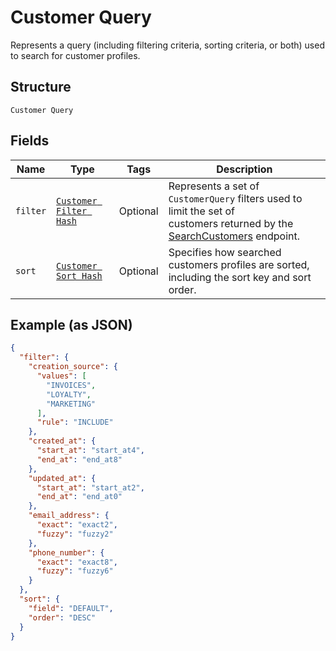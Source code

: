
# Customer Query

Represents a query (including filtering criteria, sorting criteria, or both) used to search
for customer profiles.

## Structure

`Customer Query`

## Fields

| Name | Type | Tags | Description |
|  --- | --- | --- | --- |
| `filter` | [`Customer Filter Hash`](../../doc/models/customer-filter.md) | Optional | Represents a set of `CustomerQuery` filters used to limit the set of<br>customers returned by the [SearchCustomers](../../doc/api/customers.md#search-customers) endpoint. |
| `sort` | [`Customer Sort Hash`](../../doc/models/customer-sort.md) | Optional | Specifies how searched customers profiles are sorted, including the sort key and sort order. |

## Example (as JSON)

```json
{
  "filter": {
    "creation_source": {
      "values": [
        "INVOICES",
        "LOYALTY",
        "MARKETING"
      ],
      "rule": "INCLUDE"
    },
    "created_at": {
      "start_at": "start_at4",
      "end_at": "end_at8"
    },
    "updated_at": {
      "start_at": "start_at2",
      "end_at": "end_at0"
    },
    "email_address": {
      "exact": "exact2",
      "fuzzy": "fuzzy2"
    },
    "phone_number": {
      "exact": "exact8",
      "fuzzy": "fuzzy6"
    }
  },
  "sort": {
    "field": "DEFAULT",
    "order": "DESC"
  }
}
```

